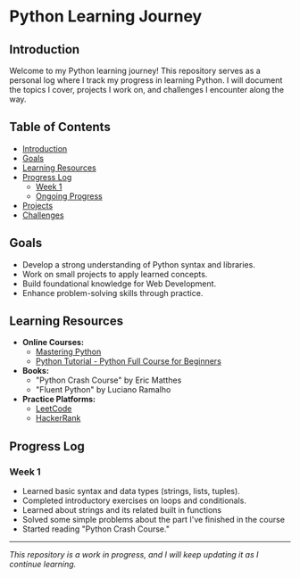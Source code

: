 # Python Learning Journey

## Introduction
Welcome to my Python learning journey! This repository serves as a personal log where I track my progress in learning Python. I will document the topics I cover, projects I work on, and challenges I encounter along the way.

## Table of Contents
- [Introduction](#introduction)
- [Goals](#goals)
- [Learning Resources](#learning-resources)
- [Progress Log](#progress-log)
  - [Week 1](#week-1)
  - [Ongoing Progress](#ongoing-progress)
- [Projects](#projects)
- [Challenges](#challenges)

## Goals
- Develop a strong understanding of Python syntax and libraries.
- Work on small projects to apply learned concepts.
- Build foundational knowledge for Web Development.
- Enhance problem-solving skills through practice.

## Learning Resources
- **Online Courses:**
  - [Mastering Python](https://youtube.com/playlist?list=PLDoPjvoNmBAyE_gei5d18qkfIe-Z8mocs&si=4_dCX0shrf8wVWTk)
  - [Python Tutorial - Python Full Course for Beginners](https://youtu.be/_uQrJ0TkZlc?si=T313v6Wo3bBbOgaQ)
- **Books:**
  - "Python Crash Course" by Eric Matthes
  - "Fluent Python" by Luciano Ramalho
- **Practice Platforms:**
  - [LeetCode](https://leetcode.com/)
  - [HackerRank](https://www.hackerrank.com/)

## Progress Log

### Week 1
- Learned basic syntax and data types (strings, lists, tuples).
- Completed introductory exercises on loops and conditionals.
- Learned about strings and its related built in functions
- Solved some simple problems about the part I've finished in the course
- Started reading "Python Crash Course."

---

_This repository is a work in progress, and I will keep updating it as I continue learning._
